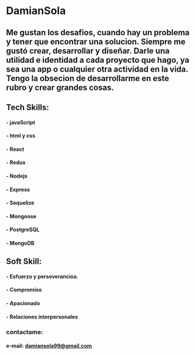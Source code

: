 # DamianSola
## Me gustan los desafios, cuando hay un problema y tener que encontrar una solucion. Siempre me gustó crear, desarrollar y diseñar. Darle una utilidad e identidad a cada proyecto que hago, ya sea una app o cualquier otra actividad en la vida. Tengo la obsecion de desarrollarme en este rubro y crear grandes cosas.

## Tech Skills:
#### - javaScript 
#### - html y css
#### - React 
#### - Redux
#### - Nodejs
#### - Express
#### - Sequelize
#### - Mongoose
#### - PostgreSQL
#### - MongoDB

## Soft Skill:
#### - Esfuerzo y perseverancioa.
#### - Compromiso
#### - Apacionado
#### - Relaciones interpersonales

### contactame: 
#### e-mail: damiansola99@gmail.com
